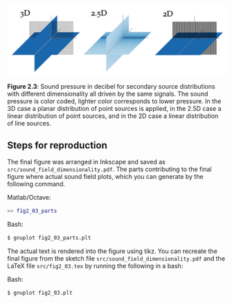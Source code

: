 ![Fig 2.3](fig2_03.png)

**Figure 2.3**: Sound pressure in decibel for secondary source distributions
with different dimensionality all driven by the same signals. The sound pressure
is color coded, lighter color corresponds to lower pressure. In the 3D case a
planar distribution of point sources is applied, in the 2.5D case a linear
distribution of point sources, and in the 2D case a linear distribution of line
sources.

## Steps for reproduction

The final figure was arranged in Inkscape and saved as
`src/sound_field_dimensionality.pdf`. The parts contributing to the final figure
where actual sound field plots, which you can generate by the following command.

Matlab/Octave:
```Matlab
>> fig2_03_parts
```

Bash:
```Bash
$ gnuplot fig2_03_parts.plt
```

The actual text is rendered into the figure using tikz. You can recreate the
final figure from the sketch file `src/sound_field_dimensionality.pdf` and the
LaTeX file `src/fig2_03.tex` by running the following in a bash:

Bash:
```Bash
$ gnuplot fig2_03.plt
```
